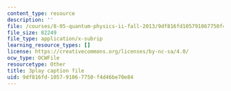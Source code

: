 ```yaml
---
content_type: resource
description: ''
file: /courses/8-05-quantum-physics-ii-fall-2013/9df816fd105791067750f4d46be70e84_TUenwZezzdk.srt
file_size: 82249
file_type: application/x-subrip
learning_resource_types: []
license: https://creativecommons.org/licenses/by-nc-sa/4.0/
ocw_type: OCWFile
resourcetype: Other
title: 3play caption file
uid: 9df816fd-1057-9106-7750-f4d46be70e84
---
```

